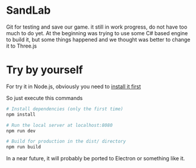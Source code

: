 # SandLab

Git for testing and save our game. it still in work progress, do not have too much to do yet.
At the beginning was trying to use some C# based engine to build it, but some things happened and we thought was better to change it to Three.js

# Try by yourself
For try it in Node.js, obviously  you need to [install it first](https://nodejs.org/en/download/)

So just execute this commands
``` bash
# Install dependencies (only the first time)
npm install

# Run the local server at localhost:8080
npm run dev

# Build for production in the dist/ directory
npm run build
```

In a near future, it will probably be ported to Electron or something like it.
